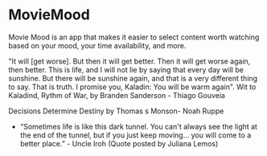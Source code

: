 # MovieMood
Movie Mood is an app that makes it easier to select content worth watching based on your mood, your time availability, and more.  

"It will [get worse]. But then it will get better. Then it will get worse again, then better. This is life, and I will not lie by saying that every day will be sunshine. But there will be sunshine again, and that is a very different thing to say. That is truth. I promise you, Kaladin: You will be warm again". Wit to Kaladind, Rythm of War, by Branden Sanderson - Thiago Gouveia 

Decisions Determine Destiny by Thomas s Monson- Noah Ruppe

- “Sometimes life is like this dark tunnel. You can't always see the light at the end of the tunnel, but if you just keep moving... you will come to a better place.” - Uncle Iroh (Quote posted by Juliana Lemos)